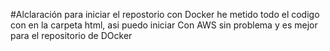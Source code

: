 #Alclaración para iniciar el repostorio con Docker he metido todo el codigo con en la carpeta html, asi puedo iniciar
Con AWS sin problema y es mejor para el repositorio de DOcker
